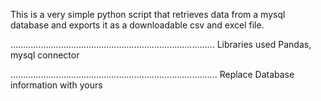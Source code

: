 This is a very simple python script that retrieves data from a mysql database and exports it as a downloadable csv and excel file.

.................................................................................
Libraries used
    Pandas, mysql connector

..................................................................................
Replace Database information with yours